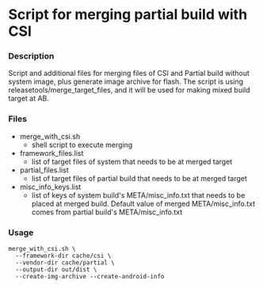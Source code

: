 # Script for merging partial build with CSI

### Description

Script and additional files for merging files of CSI and Partial build
without system image, plus generate image archive for flash. The script is using
releasetools/merge_target_files, and it will be used for making mixed build
target at AB.

### Files
* merge_with_csi.sh
  * shell script to execute merging
* framework_files.list
  * list of target files of system that needs to be at merged target
* partial_files.list
  * list of target files of partial build that needs to be at merged target
* misc_info_keys.list
  * list of keys of system build's META/misc_info.txt that needs to be placed at
  merged build. Default value of merged META/misc_info.txt comes from partial
  build's META/misc_info.txt

### Usage
```
merge_with_csi.sh \
  --framework-dir cache/csi \
  --vendor-dir cache/partial \
  --output-dir out/dist \
  --create-img-archive --create-android-info
```